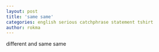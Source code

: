 ```yaml
---
layout: post
title: 'same same'
categories: english serious catchphrase statement tshirt
author: rokma
---
```


different and same same
